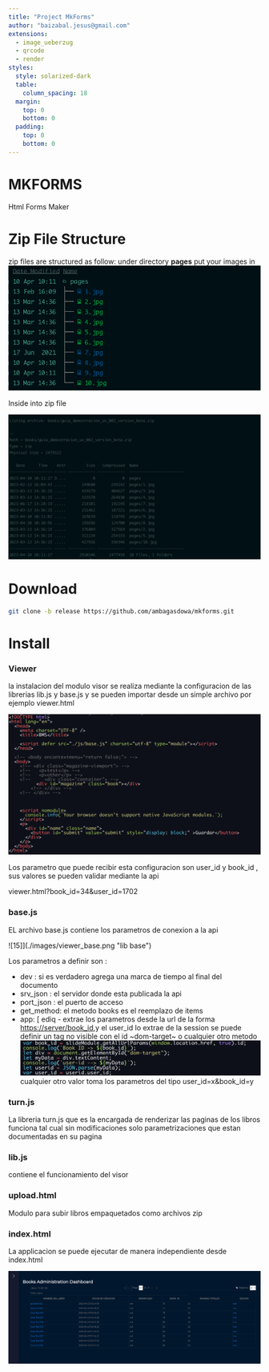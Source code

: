 ```yaml
---
title: "Project MkForms"
author: "baizabal.jesus@gmail.com"
extensions:
  - image_ueberzug
  - qrcode
  - render
styles:
  style: solarized-dark
  table:
    column_spacing: 18
  margin:
    top: 0
    bottom: 0
  padding:
    top: 0
    bottom: 0
---
```


# MKFORMS

Html Forms Maker

# Zip File Structure

zip files are structured as follow:
under directory **pages** put your images in
![14](./images/pages_001.png "Directory Structure")

Inside into zip file

![14](./images/pages_002.png "Inside Zip file")

# Download

```bash
git clone -b release https://github.com/ambagasdowa/mkforms.git
```

# Install

### Viewer

la instalacion del modulo visor se realiza mediante la configuracion de las librerias lib.js y base.js
y se pueden importar desde un simple archivo por ejemplo viewer.html

![25](./images/viewer_html.png "Librerias")

Los parametro que puede recibir esta configuracion son user_id y book_id , sus valores se pueden validar mediante la api

viewer.html?book_id=34&user_id=1702

### base.js

EL archivo base.js contiene los parametros de conexion a la api

![15]](./images/viewer_base.png "lib base")

Los parametros a definir son :

- dev : si es verdadero agrega una marca de tiempo al final del documento
- srv_json : el servidor donde esta publicada la api
- port_json : el puerto de acceso
- get_method: el metodo books es el reemplazo de items
- app: [ ediq - extrae los parametros desde la url de la forma <https://server/book_id>,y el user_id lo extrae de la session
  se puede definir un tag no visible con el id ~dom-target~ o cualquier otro metodo
  ![12](./images/viewer_book_id.png "bookk")
  cualquier otro valor toma los parametros del tipo user_id=x&book_id=y

### turn.js

La libreria turn.js que es la encargada de renderizar las paginas de los libros funciona tal cual sin modificaciones
solo parametrizaciones que estan documentadas en su pagina

### lib.js

contiene el funcionamiento del visor

### upload.html

Modulo para subir libros empaquetados como archivos zip

### index.html

La applicacion se puede ejecutar de manera independiente desde index.html

![dashboard](./images/viewer_dash.png "dashboard")
